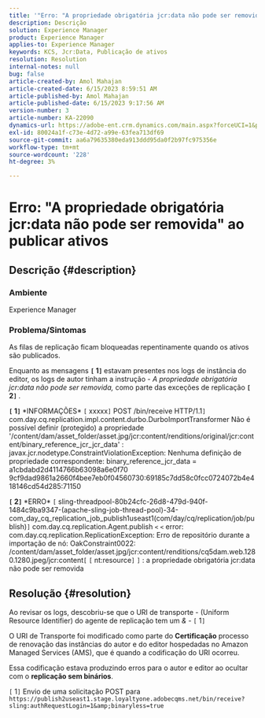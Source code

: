 ```yaml
---
title: '"Erro: "A propriedade obrigatória jcr:data não pode ser removida" durante a publicação de ativos"'
description: Descrição
solution: Experience Manager
product: Experience Manager
applies-to: Experience Manager
keywords: KCS, Jcr:Data, Publicação de ativos
resolution: Resolution
internal-notes: null
bug: false
article-created-by: Amol Mahajan
article-created-date: 6/15/2023 8:59:51 AM
article-published-by: Amol Mahajan
article-published-date: 6/15/2023 9:17:56 AM
version-number: 3
article-number: KA-22090
dynamics-url: https://adobe-ent.crm.dynamics.com/main.aspx?forceUCI=1&pagetype=entityrecord&etn=knowledgearticle&id=46c889f6-5a0b-ee11-8f6e-6045bd0065f9
exl-id: 80024a1f-c73e-4d72-a99e-63fea713df69
source-git-commit: aa6a79635380eda913ddd95da0f2b97fc975356e
workflow-type: tm+mt
source-wordcount: '228'
ht-degree: 3%

---
```


# Erro: &quot;A propriedade obrigatória jcr:data não pode ser removida&quot; ao publicar ativos

## Descrição {#description}


### <b>Ambiente</b>

Experience Manager



### <b>Problema/Sintomas</b>

As filas de replicação ficam bloqueadas repentinamente quando os ativos são publicados.

Enquanto as mensagens <b>`[` 1`]` </b> estavam presentes nos logs de instância do editor, os logs de autor tinham a instrução - *A propriedade obrigatória jcr:data não pode ser removida,* como parte das exceções de replicação <b>`[` 2`]` </b>.


<b>`[` 1`]` </b> \*INFORMAÇÕES\* `[` xxxxx`]`  POST /bin/receive HTTP/1.1`]`  com.day.cq.replication.impl.content.durbo.DurboImportTransformer Não é possível definir (protegido) a propriedade &#39;/content/dam/asset_folder/asset.jpg/jcr:content/renditions/original/jcr:content/binary_reference_jcr_jcr_data&#39; : javax.jcr.nodetype.ConstraintViolationException: Nenhuma definição de propriedade correspondente: binary_reference_jcr_data = a1cbdabd2d4114766b63098a6e0f70 9cf9dad9861a2660f4bee7eb0f04560730:69185c7dd58c0fcc0724072b4e418146cd54d285:71150<br>

<b>`[` 2`]` </b> \*ERRO\* `[` sling-threadpool-80b24cfc-26d8-479d-940f-1484c9ba9347-(apache-sling-job-thread-pool)-34-com_day_cq_replication_job_publish1useast1(com/day/cq/replication/job/publish)`]`  com.day.cq.replication.Agent.publish `<` `<`  error: com.day.cq.replication.ReplicationException: Erro de repositório durante a importação de nó: OakConstraint0022: /content/dam/asset_folder/asset.jpg/jcr:content/renditions/cq5dam.web.1280.1280.jpeg/jcr:content`[` `[` nt:resource`]` `]` : a propriedade obrigatória jcr:data não pode ser removida<br>

## Resolução {#resolution}


Ao revisar os logs, descobriu-se que o URI de transporte - (Uniform Resource Identifier) do agente de replicação tem um *&amp;* - `[` 1`]`

O URI de Transporte foi modificado como parte do <b>Certificação</b> processo de renovação das instâncias do autor e do editor hospedadas no Amazon Managed Services (AMS), que é quando a codificação do URI ocorreu.

Essa codificação estava produzindo erros para o autor e editor ao ocultar com o <b>replicação sem binários</b>.



`[` 1`]`  Envio de uma solicitação POST para `https://publish2useast1.stage.loyaltyone.adobecqms.net/bin/receive?sling:authRequestLogin=1&amp;binaryless=true`
